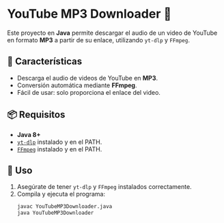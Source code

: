 # YouTube MP3 Downloader 🎵

Este proyecto en **Java** permite descargar el audio de un video de YouTube en formato **MP3** a partir de su enlace, utilizando `yt-dlp` y `FFmpeg`.

## 🚀 Características
- Descarga el audio de videos de YouTube en **MP3**.
- Conversión automática mediante **FFmpeg**.
- Fácil de usar: solo proporciona el enlace del video.

## 📦 Requisitos
- **Java 8+**
- [`yt-dlp`](https://github.com/yt-dlp/yt-dlp) instalado y en el PATH.
- [`FFmpeg`](https://ffmpeg.org/download.html) instalado y en el PATH.

## 📌 Uso
1. Asegúrate de tener `yt-dlp` y `FFmpeg` instalados correctamente.
2. Compila y ejecuta el programa:
   ```sh
   javac YouTubeMP3Downloader.java
   java YouTubeMP3Downloader
